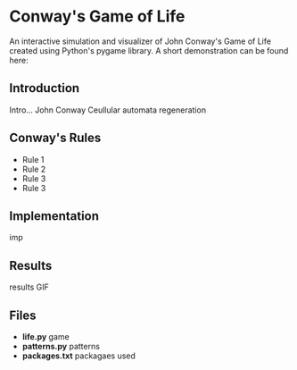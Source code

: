 # Conway's Game of Life
An interactive simulation and visualizer of John Conway's Game of Life created using Python's pygame library. 
A short demonstration can be found here: 

## Introduction
Intro...
John Conway
Ceullular automata
regeneration

## Conway's Rules
- Rule 1
- Rule 2
- Rule 3
- Rule 3

## Implementation
imp

## Results
results
GIF

## Files
- **life.py** game
- **patterns.py** patterns
- **packages.txt** packagaes used


